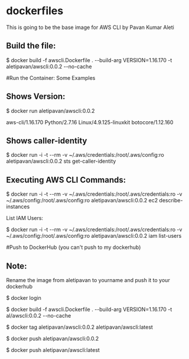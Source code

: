 # dockerfiles
This is going to be the base image for AWS CLI by Pavan Kumar Aleti

Build the file:
---------------

$ docker build -f awscli.Dockerfile . --build-arg VERSION=1.16.170 -t aletipavan/awscli:0.0.2 --no-cache

#Run the Container: Some Examples

Shows Version:
-------------
$  docker run aletipavan/awscli:0.0.2

aws-cli/1.16.170 Python/2.7.16 Linux/4.9.125-linuxkit botocore/1.12.160

Shows caller-identity
---------------------
$ docker run -i -t --rm -v ~/.aws/credentials:/root/.aws/config:ro aletipavan/awscli:0.0.2 sts get-caller-identity


Executing AWS CLI Commands:
--------------------------

$ docker run -i -t --rm -v ~/.aws/credentials:/root/.aws/credentials:ro -v  ~/.aws/config:/root/.aws/config:ro aletipavan/awscli:0.0.2 ec2 describe-instances

List IAM Users:

$ docker run -i -t --rm -v ~/.aws/credentials:/root/.aws/credentials:ro -v  ~/.aws/config:/root/.aws/config:ro aletipavan/awscli:0.0.2 iam list-users


#Push to DockerHub (you can't push to my dockerhub)

Note: 
----
Rename the image from aletipavan to yourname and push it to your dockerhub

$ docker login

$ docker build -f awscli.Dockerfile . --build-arg VERSION=1.16.170 -t al/awscli:0.0.2 --no-cache

$ docker tag aletipavan/awscli:0.0.2 aletipavan/awscli:latest

$ docker push aletipavan/awscli:0.0.2

$ docker push aletipavan/awscli:latest 